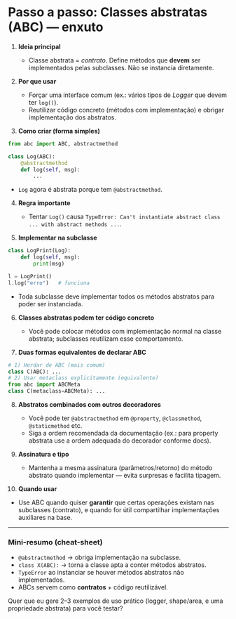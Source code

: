 # Passo a passo: **Classes abstratas (ABC)** — enxuto

1. **Ideia principal**

   * Classe abstrata = *contrato*. Define métodos que **devem** ser implementados pelas subclasses. Não se instancia diretamente.

2. **Por que usar**

   * Forçar uma interface comum (ex.: vários tipos de *Logger* que devem ter `log()`).
   * Reutilizar código concreto (métodos com implementação) e obrigar implementação dos abstratos.

3. **Como criar (forma simples)**

```python
from abc import ABC, abstractmethod

class Log(ABC):
    @abstractmethod
    def log(self, msg):
        ...
```

* `Log` agora é abstrata porque tem `@abstractmethod`.

4. **Regra importante**

   * Tentar `Log()` causa `TypeError: Can't instantiate abstract class ... with abstract methods ...`.

5. **Implementar na subclasse**

```python
class LogPrint(Log):
    def log(self, msg):
        print(msg)

l = LogPrint()
l.log("erro")   # funciona
```

* Toda subclasse deve implementar todos os métodos abstratos para poder ser instanciada.

6. **Classes abstratas podem ter código concreto**

   * Você pode colocar métodos com implementação normal na classe abstrata; subclasses reutilizam esse comportamento.

7. **Duas formas equivalentes de declarar ABC**

```python
# 1) Herdar de ABC (mais comum)
class C(ABC): ...
# 2) Usar metaclass explicitamente (equivalente)
from abc import ABCMeta
class C(metaclass=ABCMeta): ...
```

8. **Abstratos combinados com outros decoradores**

   * Você pode ter `@abstractmethod` em `@property`, `@classmethod`, `@staticmethod` etc.
   * Siga a ordem recomendada da documentação (ex.: para property abstrata use a ordem adequada do decorador conforme docs).

9. **Assinatura e tipo**

   * Mantenha a mesma assinatura (parâmetros/retorno) do método abstrato quando implementar — evita surpresas e facilita tipagem.

10. **Quando usar**

* Use ABC quando quiser **garantir** que certas operações existam nas subclasses (contrato), e quando for útil compartilhar implementações auxiliares na base.

---

### Mini-resumo (cheat-sheet)

* `@abstractmethod` → obriga implementação na subclasse.
* `class X(ABC):` → torna a classe apta a conter métodos abstratos.
* `TypeError` ao instanciar se houver métodos abstratos não implementados.
* ABCs servem como **contratos** + código reutilizável.

Quer que eu gere 2–3 exemplos de uso prático (logger, shape/area, e uma propriedade abstrata) para você testar?
